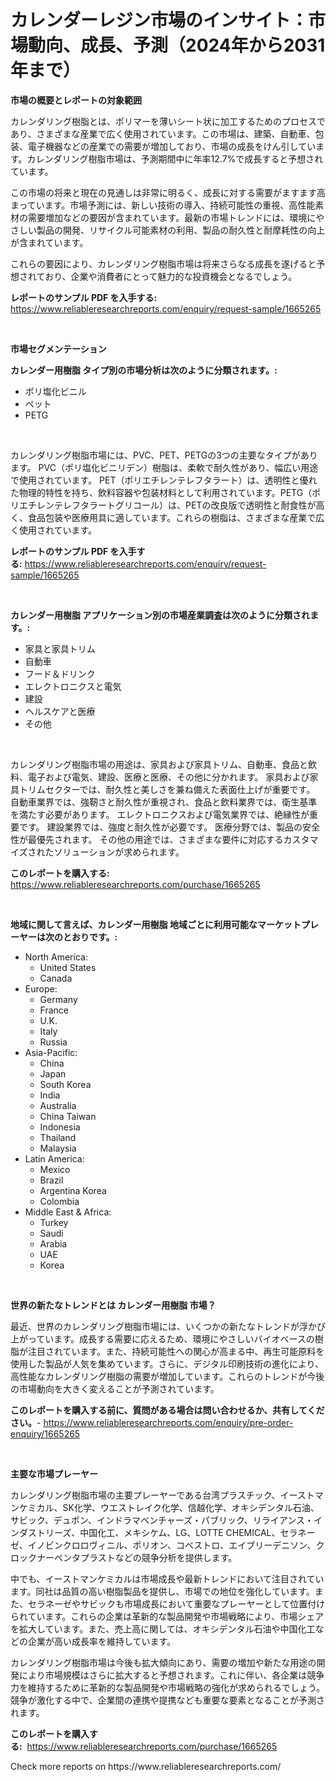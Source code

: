 <p><h1>カレンダーレジン市場のインサイト：市場動向、成長、予測（2024年から2031年まで）</h1></p><p><strong>市場の概要とレポートの対象範囲</strong></p>
<p><p>カレンダリング樹脂とは、ポリマーを薄いシート状に加工するためのプロセスであり、さまざまな産業で広く使用されています。この市場は、建築、自動車、包装、電子機器などの産業での需要が増加しており、市場の成長をけん引しています。カレンダリング樹脂市場は、予測期間中に年率12.7%で成長すると予想されています。</p><p>この市場の将来と現在の見通しは非常に明るく、成長に対する需要がますます高まっています。市場予測には、新しい技術の導入、持続可能性の重視、高性能素材の需要増加などの要因が含まれています。最新の市場トレンドには、環境にやさしい製品の開発、リサイクル可能素材の利用、製品の耐久性と耐摩耗性の向上が含まれています。</p><p>これらの要因により、カレンダリング樹脂市場は将来さらなる成長を遂げると予想されており、企業や消費者にとって魅力的な投資機会となるでしょう。</p></p>
<p><strong>レポートのサンプル PDF を入手する:</strong> <a href="https://www.reliableresearchreports.com/enquiry/request-sample/1665265">https://www.reliableresearchreports.com/enquiry/request-sample/1665265</a></p>
<p>&nbsp;</p>
<p><strong>市場セグメンテーション</strong></p>
<p><strong>カレンダー用樹脂 タイプ別の市場分析は次のように分類されます。:</strong></p>
<p><ul><li>ポリ塩化ビニル</li><li>ペット</li><li>PETG</li></ul></p>
<p>&nbsp;</p>
<p><p>カレンダリング樹脂市場には、PVC、PET、PETGの3つの主要なタイプがあります。 PVC（ポリ塩化ビニリデン）樹脂は、柔軟で耐久性があり、幅広い用途で使用されています。 PET（ポリエチレンテレフタラート）は、透明性と優れた物理的特性を持ち、飲料容器や包装材料として利用されています。PETG（ポリエチレンテレフタラートグリコール）は、PETの改良版で透明性と耐食性が高く、食品包装や医療用具に適しています。これらの樹脂は、さまざまな産業で広く使用されています。</p></p>
<p><strong>レポートのサンプル PDF を入手する:</strong>&nbsp;<a href="https://www.reliableresearchreports.com/enquiry/request-sample/1665265">https://www.reliableresearchreports.com/enquiry/request-sample/1665265</a></p>
<p>&nbsp;</p>
<p><strong> カレンダー用樹脂 アプリケーション別の市場産業調査は次のように分類されます。:</strong></p>
<p><ul><li>家具と家具トリム</li><li>自動車</li><li>フード＆ドリンク</li><li>エレクトロニクスと電気</li><li>建設</li><li>ヘルスケアと医療</li><li>その他</li></ul></p>
<p>&nbsp;</p>
<p><p>カレンダリング樹脂市場の用途は、家具および家具トリム、自動車、食品と飲料、電子および電気、建設、医療と医療、その他に分かれます。 家具および家具トリムセクターでは、耐久性と美しさを兼ね備えた表面仕上げが重要です。 自動車業界では、強靭さと耐久性が重視され、食品と飲料業界では、衛生基準を満たす必要があります。 エレクトロニクスおよび電気業界では、絶縁性が重要です。 建設業界では、強度と耐久性が必要です。 医療分野では、製品の安全性が最優先されます。 その他の用途では、さまざまな要件に対応するカスタマイズされたソリューションが求められます。</p></p>
<p><strong>このレポートを購入する:</strong>&nbsp; <a href="https://www.reliableresearchreports.com/purchase/1665265">https://www.reliableresearchreports.com/purchase/1665265</a></p>
<p>&nbsp;</p>
<p><strong>地域に関して言えば、カレンダー用樹脂 地域ごとに利用可能なマーケットプレーヤーは次のとおりです。:</strong></p>
<p><ul>
    <li>
        North America:
        <ul>
            <li>United States</li>
            <li>Canada</li>
        </ul>
    </li>
    <li>
        Europe:
        <ul>
            <li>Germany</li>
            <li>France</li>
            <li>U.K.</li>
            <li>Italy</li>
            <li>Russia</li>
        </ul>
    </li>
    <li>
        Asia-Pacific:
        <ul>
            <li>China</li>
            <li>Japan</li>
            <li>South Korea</li>
            <li>India</li>
            <li>Australia</li>
            <li>China Taiwan</li>
            <li>Indonesia</li>
            <li>Thailand</li>
            <li>Malaysia</li>
        </ul>
    </li>
    <li>
        Latin America:
        <ul>
            <li>Mexico</li>
            <li>Brazil</li>
            <li>Argentina Korea</li>
            <li>Colombia</li>
        </ul>
    </li>
    <li>
        Middle East & Africa:
        <ul>
            <li>Turkey</li>
            <li>Saudi</li>
            <li>Arabia</li>
            <li>UAE</li>
            <li>Korea</li>
        </ul>
    </li>
    </ul></p>
<p>&nbsp;</p>
<p><strong>世界の新たなトレンドとは カレンダー用樹脂 市場？</strong></p>
<p><p>最近、世界のカレンダリング樹脂市場には、いくつかの新たなトレンドが浮かび上がっています。成長する需要に応えるため、環境にやさしいバイオベースの樹脂が注目されています。また、持続可能性への関心が高まる中、再生可能原料を使用した製品が人気を集めています。さらに、デジタル印刷技術の進化により、高性能なカレンダリング樹脂の需要が増加しています。これらのトレンドが今後の市場動向を大きく変えることが予測されています。</p></p>
<p><strong>このレポートを購入する前に、質問がある場合は問い合わせるか、共有してください。</strong>- <a href="https://www.reliableresearchreports.com/enquiry/pre-order-enquiry/1665265">https://www.reliableresearchreports.com/enquiry/pre-order-enquiry/1665265</a></p>
<p>&nbsp;</p>
<p><strong>主要な市場プレーヤー</strong></p>
<p><p>カレンダリング樹脂市場の主要プレーヤーである台湾プラスチック、イーストマンケミカル、SK化学、ウエストレイク化学、信越化学、オキシデンタル石油、サビック、デュポン、インドラマベンチャーズ・パブリック、リライアンス・インダストリーズ、中国化工、メキシケム、LG、LOTTE CHEMICAL、セラネーゼ、イノビンクロロヴィニル、ポリオン、コベストロ、エイブリーデニソン、クロックナーペンタプラストなどの競争分析を提供します。</p><p>中でも、イーストマンケミカルは市場成長や最新トレンドにおいて注目されています。同社は品質の高い樹脂製品を提供し、市場での地位を強化しています。また、セラネーゼやサビックも市場成長において重要なプレーヤーとして位置付けられています。これらの企業は革新的な製品開発や市場戦略により、市場シェアを拡大しています。また、売上高に関しては、オキシデンタル石油や中国化工などの企業が高い成長率を維持しています。</p><p>カレンダリング樹脂市場は今後も拡大傾向にあり、需要の増加や新たな用途の開発により市場規模はさらに拡大すると予想されます。これに伴い、各企業は競争力を維持するために革新的な製品開発や市場戦略の強化が求められるでしょう。競争が激化する中で、企業間の連携や提携なども重要な要素となることが予測されます。</p></p>
<p><strong>このレポートを購入する:</strong>&nbsp;&nbsp;<a href="https://www.reliableresearchreports.com/purchase/1665265">https://www.reliableresearchreports.com/purchase/1665265</a></p>
<p>Check more reports on https://www.reliableresearchreports.com/</p>